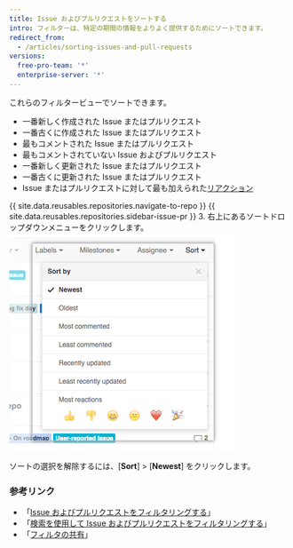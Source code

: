 ```yaml
---
title: Issue およびプルリクエストをソートする
intro: フィルターは、特定の期間の情報をよりよく提供するためにソートできます。
redirect_from:
  - /articles/sorting-issues-and-pull-requests
versions:
  free-pro-team: '*'
  enterprise-server: '*'
---
```


これらのフィルタービューでソートできます。

* 一番新しく作成された Issue またはプルリクエスト
* 一番古くに作成された Issue またはプルリクエスト
* 最もコメントされた Issue またはプルリクエスト
* 最もコメントされていない Issue およびプルリクエスト
* 一番新しく更新された Issue またはプルリクエスト
* 一番古くに更新された Issue またはプルリクエスト
* Issue またはプルリクエストに対して最も加えられた[リアクション](/articles/about-conversations-on-github#reacting-to-ideas-in-comments)

{{ site.data.reusables.repositories.navigate-to-repo }}
{{ site.data.reusables.repositories.sidebar-issue-pr }}
3. 右上にあるソートドロップダウンメニューをクリックします。 ![ソートドロップダウンタブを使用する](/assets/images/help/issues/issues_sort_dropdown.png)

ソートの選択を解除するには、[**Sort**] > [**Newest**] をクリックします。

### 参考リンク

* 「[Issue およびプルリクエストをフィルタリングする](/articles/filtering-issues-and-pull-requests)」
* 「[検索を使用して Issue およびプルリクエストをフィルタリングする](/articles/using-search-to-filter-issues-and-pull-requests)」
* 「[フィルタの共有](/articles/sharing-filters)」
